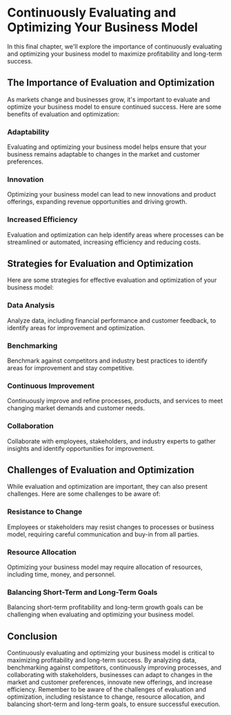 Continuously Evaluating and Optimizing Your Business Model
=================================================================================

In this final chapter, we'll explore the importance of continuously evaluating and optimizing your business model to maximize profitability and long-term success.

The Importance of Evaluation and Optimization
---------------------------------------------

As markets change and businesses grow, it's important to evaluate and optimize your business model to ensure continued success. Here are some benefits of evaluation and optimization:

### Adaptability

Evaluating and optimizing your business model helps ensure that your business remains adaptable to changes in the market and customer preferences.

### Innovation

Optimizing your business model can lead to new innovations and product offerings, expanding revenue opportunities and driving growth.

### Increased Efficiency

Evaluation and optimization can help identify areas where processes can be streamlined or automated, increasing efficiency and reducing costs.

Strategies for Evaluation and Optimization
------------------------------------------

Here are some strategies for effective evaluation and optimization of your business model:

### Data Analysis

Analyze data, including financial performance and customer feedback, to identify areas for improvement and optimization.

### Benchmarking

Benchmark against competitors and industry best practices to identify areas for improvement and stay competitive.

### Continuous Improvement

Continuously improve and refine processes, products, and services to meet changing market demands and customer needs.

### Collaboration

Collaborate with employees, stakeholders, and industry experts to gather insights and identify opportunities for improvement.

Challenges of Evaluation and Optimization
-----------------------------------------

While evaluation and optimization are important, they can also present challenges. Here are some challenges to be aware of:

### Resistance to Change

Employees or stakeholders may resist changes to processes or business model, requiring careful communication and buy-in from all parties.

### Resource Allocation

Optimizing your business model may require allocation of resources, including time, money, and personnel.

### Balancing Short-Term and Long-Term Goals

Balancing short-term profitability and long-term growth goals can be challenging when evaluating and optimizing your business model.

Conclusion
----------

Continuously evaluating and optimizing your business model is critical to maximizing profitability and long-term success. By analyzing data, benchmarking against competitors, continuously improving processes, and collaborating with stakeholders, businesses can adapt to changes in the market and customer preferences, innovate new offerings, and increase efficiency. Remember to be aware of the challenges of evaluation and optimization, including resistance to change, resource allocation, and balancing short-term and long-term goals, to ensure successful execution.
